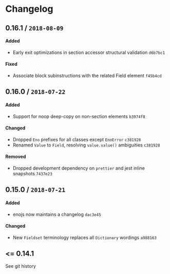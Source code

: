 # Changelog

## 0.16.1 / `2018-08-09`

#### Added

- Early exit optimizations in section accessor structural validation `d6b7bc1`

#### Fixed

- Associate block subinstructions with the related Field element `f45b4cd`

## 0.16.0 / `2018-07-22`

#### Added

- Support for noop deep-copy on non-section elements `b3974f8`

#### Changed

- Dropped `Eno` prefixes for all classes except `EnoError` `c381928`
- Renamed `Value` to `Field`, resolving `value.value()` ambiguities `c381928`

#### Removed

- Dropped development dependency on `prettier` and jest inline snapshots `7437e23`

## 0.15.0 / `2018-07-21`

#### Added

- enojs now maintains a changelog `dac3e45`

#### Changed

- New `Fieldset` terminology replaces all `Dictionary` wordings `a988163`

## <= 0.14.1

See git history
